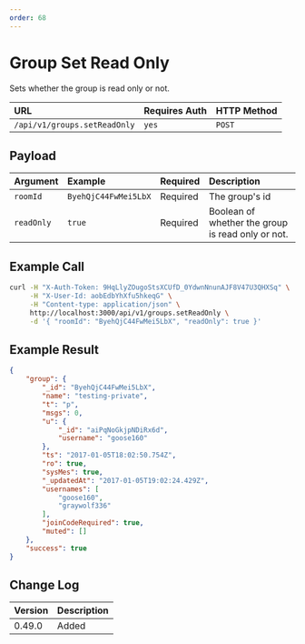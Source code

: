 ```yaml
---
order: 68
---
```


# Group Set Read Only
Sets whether the group is read only or not.

| URL | Requires Auth | HTTP Method |
| :--- | :--- | :--- |
| `/api/v1/groups.setReadOnly` | `yes` | `POST` |

## Payload
| Argument | Example | Required | Description |
| :--- | :--- | :--- | :--- |
| `roomId` | `ByehQjC44FwMei5LbX` | Required | The group's id |
| `readOnly` | `true` | Required | Boolean of whether the group is read only or not. |

## Example Call
```bash
curl -H "X-Auth-Token: 9HqLlyZOugoStsXCUfD_0YdwnNnunAJF8V47U3QHXSq" \
     -H "X-User-Id: aobEdbYhXfu5hkeqG" \
     -H "Content-type: application/json" \
     http://localhost:3000/api/v1/groups.setReadOnly \
     -d '{ "roomId": "ByehQjC44FwMei5LbX", "readOnly": true }'
```

## Example Result
```json
{
    "group": {
        "_id": "ByehQjC44FwMei5LbX",
        "name": "testing-private",
        "t": "p",
        "msgs": 0,
        "u": {
            "_id": "aiPqNoGkjpNDiRx6d",
            "username": "goose160"
        },
        "ts": "2017-01-05T18:02:50.754Z",
        "ro": true,
        "sysMes": true,
        "_updatedAt": "2017-01-05T19:02:24.429Z",
        "usernames": [
            "goose160",
            "graywolf336"
        ],
        "joinCodeRequired": true,
        "muted": []
    },
    "success": true
}
```

## Change Log
| Version | Description |
| :--- | :--- |
| 0.49.0 | Added |
